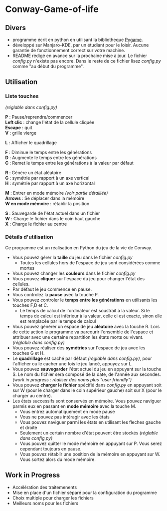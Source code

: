 # Conway-Game-of-life

## Divers
- programme écrit en python en utilisant la bibliotheque [Pygame](www.noLinkProvidedYet.com).
- développé sur Manjaro-KDE, par un étudiant pour le loisir. Aucune garantie de fonctionnement correct sur votre machine.
- README rédigé en avance sur la prochaine mise à jour. Le fichier *config.py* n'existe pas encore. Dans le reste de ce fichier lisez *config.py* comme "au début du programme".

## Utilisation  

### Liste touches
*(réglable dans config.py)*

**P** : Pause/reprendre/commencer  
**Left clic** : change l'état de la cellule cliquée   
**Escape** : quit  
**V** : grille vierge  

**L** : Afficher le quadrillage  

**F** : Diminue le temps entre les générations  
**D** : Augmente le temps entre les générations  
**C** : Remet le temps entre les générations à la valeur par défaut  

**R** : Génère un état aléatoire  
**G** : symétrie par rapport à un axe vertical  
**H** : symétrie par rapport à un axe horizontal  

**M** : Entrer en mode mémoire *(voir partie détaillée)*  
**Arrows** : Se déplacer dans la mémoire  
**W en mode mémoire** : rétablir la position


**S** : Sauvegarde de l'état actuel dans un fichier  
**W** : Charge le fichier dans le coin haut gauche  
**X** : Charge le fichier au centre  

### Détails d'utilisation
  Ce programme est un réalisation en Python du jeu de la vie de Conway.
  - Vous pouvez gérer la **taille** du jeu dans le fichier *config.py*
    - Toutes les cellules hors de l'espace de jeu sont considérées comme mortes
  - Vous pouvez changer les **couleurs** dans le fichier *config.py*
  - Vous pouvez **cliquer** sur l'espace du jeu pour changer l'état des cellules.  
  - Par défaut le jeu commence en pause.  
  - Vous controlez la **pause** avec la touche P.  
  - Vous pouvez controler le **temps entre les générations** en utilisants les touches F,D et C.   
    - Le temps de calcul de l'ordinateur est soustrait à la valeur. Si le temps de calcul est inférieur à la valeur, celle ci est exacte, sinon elle est remplacée par le temps de calcul
  - Vous pouvez générer un espace de jeu **aléatoire** avec la touche R. Lors de cette action le programme va parcourir l'ensemble de l'espace et attribuer avec une certaine repartition les états morts ou vivant. *(réglable dans config.py)*  
  - Vous pouvez réaliser des **symétries** sur l'espace de jeu avec les touches G et H.  
  - Le **quadrillage** est caché par défaut *(réglable dans config.py)*, pour l'afficher ou le cacher une fois le jeu lancé, appuyez sur L.
  - Vous pouvez **sauvegarder** l'état actuel du jeu en appuyant sur la touche S. Le nom du fichier sera composé de la date, de l'année aux secondes. *(work in progress : réaliser des noms plus "user friendly")*
  - Vous pouvez **charger le fichier** spécifié dans *config.py* en appuyant soit sur W (pour le charger dans le coin supérieur gauche) soit sur X (pour le charger au centre).
  - Les états successifs sont conservés en mémoire. Vous pouvez naviguer parmis eux en passant en **mode mémoire** avec la touche M.  
    - Vous entrez automatiquement en mode pause
    - Vous ne pouvez pas intéragir avec les états
    - Vous pouvez naviguer parmi les états en utilisant les fleches gauche et droite
    - Seulement un certain nombre d'état peuvent être stockés *(réglable dans config.py)*
    - Vous pouvez quitter le mode mémoire en appuyant sur P. Vous serez cependant toujours en pause.
    - Vous pouvez rétablir une position de la mémoire en appuyant sur W. Vous sortez alors du mode mémoire.



## Work in Progress  
- Accélération des traitemenents
- Mise en place d'un fichier séparé pour la configuration du programme
- Choix multiple pour charger les fichiers
- Meilleurs noms pour les fichiers
